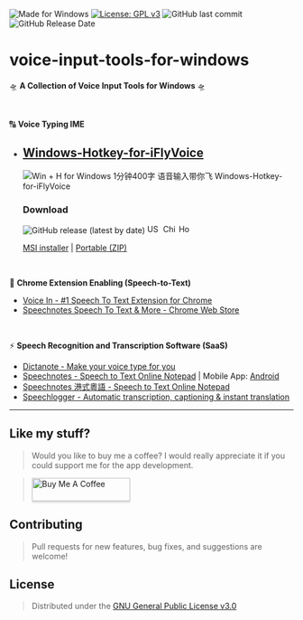 ![Made for Windows](https://img.shields.io/badge/Made%20for-Windows-1f425f.svg) [![License: GPL v3](https://img.shields.io/badge/License-GPLv3-blue.svg)](https://www.gnu.org/licenses/gpl-3.0) ![GitHub last commit
](https://img.shields.io/github/last-commit/chriskyfung/voice-input-tools-for-windows) ![GitHub Release Date
](https://img.shields.io/github/release-date/chriskyfung/voice-input-tools-for-windows)

# voice-input-tools-for-windows

🛸 **A Collection of Voice Input Tools for Windows** 🛸

<br>

🔠 **Voice Typing IME**

- ## [Windows-Hotkey-for-iFlyVoice](https://github.com/chriskyfung/voice-input-tools-for-windows/tree/main/Windows-Hotkey-for-iFlyVoice)

    ![Win + H for Windows 1分钟400字 语音输入带你飞 Windows-Hotkey-for-iFlyVoice](https://repository-images.githubusercontent.com/351967858/27f78800-8f63-11eb-854d-3ef89bbe58fa)
  ### Download 

  ![GitHub release (latest by date)](https://img.shields.io/github/v/release/chriskyfung/voice-input-tools-for-windows) <img src="https://cdn.jsdelivr.net/gh/hjnilsson/country-flags@master/svg/us.svg" width="24" height="16" alt="US"> <img src="https://cdn.jsdelivr.net/gh/hjnilsson/country-flags@master/svg/cn.svg" width="24" height="16" alt="China"> <img src="https://cdn.jsdelivr.net/gh/hjnilsson/country-flags@master/svg/hk.svg" width="24" height="16" alt="Hong Kong">

  [MSI installer](https://github.com/chriskyfung/voice-input-tools-for-windows/releases/download/v3.0.1/Windows-Hotkey-for-iFlyVoice.msi) | [Portable (ZIP)](https://github.com/chriskyfung/voice-input-tools-for-windows/releases/download/v3.0.1/Win-Hotkey-for-iFlyVoice-Portable.zip)

<br>

🛴 **Chrome Extension Enabling (Speech-to-Text)**

- [Voice In - #1 Speech To Text Extension for Chrome](https://dictanote.co/voicein/a/244277/)
- [Speechnotes Speech To Text & More - Chrome Web Store](https://chrome.google.com/webstore/detail/speechnotes-speech-to-tex/nncconplehmbkbhkgkodmnkfaflopkji)

<br>

⚡ **Speech Recognition and Transcription Software (SaaS)**

- [Dictanote - Make your voice type for you](https://dictanote.co/a/244277/)
- [Speechnotes - Speech to Text Online Notepad](https://speechnotes.co/) | Mobile App: [Android](https://play.google.com/store/apps/details?id=co.speechnotes.speechnotes)
- [Speechnotes 港式粵語 - Speech to Text Online Notepad](https://speechnotes.co/yue/)
- [Speechlogger - Automatic transcription, captioning & instant translation](https://speechlogger.appspot.com/)

* * *

## Like my stuff?

> Would you like to buy me a coffee? I would really appreciate it if you could support me for the app development.

> <a href="https://www.buymeacoffee.com/chrisfungky"><img src="https://www.buymeacoffee.com/assets/img/custom_images/orange_img.png" alt="Buy Me A Coffee" style="height: 41px !important;width: 174px !important;box-shadow: 0px 3px 2px 0px rgba(190, 190, 190, 0.5) !important;-webkit-box-shadow: 0px 3px 2px 0px rgba(190, 190, 190, 0.5) !important;" target="_blank"></a>

## Contributing

> Pull requests for new features, bug fixes, and suggestions are welcome!
## License

> Distributed under the [GNU General Public License v3.0](LICENSE)
